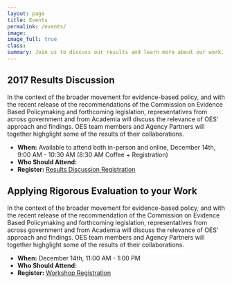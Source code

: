 ```yaml
---
layout: page
title: Events
permalink: /events/
image:
image_full: true
class:
summary: Join us to discuss our results and learn more about our work. 
---
```

## 2017 Results Discussion 

In the context of the broader movement for evidence-based policy, and with the recent release of the recommendations of the Commission on Evidence Based Policymaking and forthcoming legislation, representatives from across government and from Academia will discuss the relevance of OES' approach and findings. OES team members and Agency Partners will together highglight some of the results of their collaborations. 
- <b>When:</b> Available to attend both in-person and online, December 14th, 9:00 AM - 10:30 AM (8:30 AM Coffee + Registration)
- <b>Who Should Attend:</b> 
- <b>Register:</b> <a href="https://docs.google.com/forms/d/e/1FAIpQLSdS9_MD-Yzl8t_6VWWqQlDAou4dITJxU7TZPJ65nNtNNCFy2Q/viewform?usp=sf_link">Results Discussion Registration</a>

## Applying Rigorous Evaluation to your Work

In the context of the broader movement for evidence-based policy, and with the recent release of the recommendation of the Commission on Evidence Based Policymaking and forthcoming legislation, representatives from across government and from Academia will discuss the relevance of OES' approach and findings. OES team members and Agency Partners will together highglight some of the results of their collaborations. 
- <b>When:</b> December 14th, 11:00 AM - 1:00 PM
- <b>Who Should Attend:</b> 
- <b>Register:</b> <a href="https://docs.google.com/forms/d/e/1FAIpQLSeltf1bl5UGYukUgixzwbTy49CPuqT9_aubQr23FAhxXuyqcQ/viewform?usp=sf_link">Workshop Registration</a>
